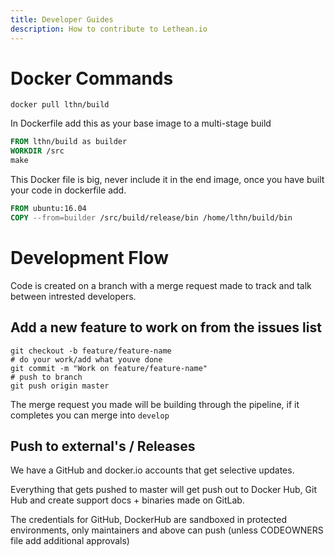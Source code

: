 ```yaml
---
title: Developer Guides
description: How to contribute to Lethean.io
---
```


# Docker Commands

`docker pull lthn/build`

In Dockerfile add this as your base image to a multi-stage build

```dockerfile
FROM lthn/build as builder
WORKDIR /src
make
```

This Docker file is big, never include it in the end image, once you have built your code in dockerfile add.

```dockerfile
FROM ubuntu:16.04
COPY --from=builder /src/build/release/bin /home/lthn/build/bin 
```

# Development Flow
Code is created on a branch with a merge request made to track and talk between intrested developers.

## Add a new feature to work on from the issues list
```shell
git checkout -b feature/feature-name
# do your work/add what youve done
git commit -m "Work on feature/feature-name"
# push to branch
git push origin master
```
The merge request you made will be building through the pipeline, if it completes you can merge into `develop`

## Push to external's / Releases

We have a GitHub and docker.io accounts that get selective updates.

Everything that gets pushed to master will get push out to Docker Hub, Git Hub and create support docs + binaries made on GitLab.

The credentials for GitHub, DockerHub are sandboxed in protected environments, only maintainers and above can push (unless CODEOWNERS file add additional approvals)
